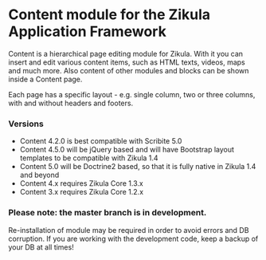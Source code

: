 ﻿Content module for the Zikula Application Framework
===================================================

Content is a hierarchical page editing module for Zikula. With it you can insert and edit
various content items, such as HTML texts, videos, maps and much more. Also content of 
other modules and blocks can be shown inside a Content page. 

Each page has a specific layout - e.g. single column, two or three columns, with and
without headers and footers.

### Versions
* Content 4.2.0 is best compatible with Scribite 5.0
* Content 4.5.0 will be jQuery based and will have Bootstrap layout templates to be compatible with Zikula 1.4
* Content 5.0 will be Doctrine2 based, so that it is fully native in Zikula 1.4 and beyond
* Content 4.x requires Zikula Core 1.3.x
* Content 3.x requires Zikula Core 1.2.x

### Please note: the master branch is in development.
Re-installation of module may be required in order to avoid errors and DB corruption.
If you are working with the development code, keep a backup of your DB at all times!
